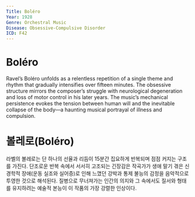 ```yaml
---
Title: Boléro
Year: 1928
Genre: Orchestral Music
Disease: Obsessive-Compulsive Disorder
ICD: F42
---
```


# Boléro

Ravel’s Boléro unfolds as a relentless repetition of a single theme and rhythm that gradually intensifies over fifteen minutes. The obsessive structure mirrors the composer’s struggle with neurological degeneration and loss of motor control in his later years. The music’s mechanical persistence evokes the tension between human will and the inevitable collapse of the body—a haunting musical portrayal of illness and compulsion.

# 볼레로(Boléro)

라벨의 볼레로는 단 하나의 선율과 리듬이 15분간 집요하게 반복되며 점점 커지는 구조를 가진다. 단조로운 반복 속에서 서서히 고조되는 긴장감은 작곡가가 생애 말기 겪은 신경학적 장애(운동 실조와 실어증)로 인해 느꼈던 강박과 통제 불능의 감정을 음악적으로 투영한 것으로 해석된다. 질병으로 무너져가는 인간의 의지와 그 속에서도 질서와 형태를 유지하려는 예술적 본능이 이 작품의 가장 강렬한 인상이다.
